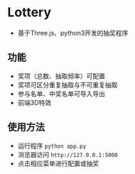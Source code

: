 # Lottery

- 基于Three.js、python3开发的抽奖程序

## 功能

- 奖项（总数、抽取频率）可配置
- 奖项可区分重复抽取与不可重复抽取
- 参与名单、中奖名单可导入导出
- 前端3D特效

## 使用方法

- 运行程序 ```python app.py```
- 浏览器访问 ```http://127.0.0.1:5000```
- 点击相应菜单进行配置或抽奖

